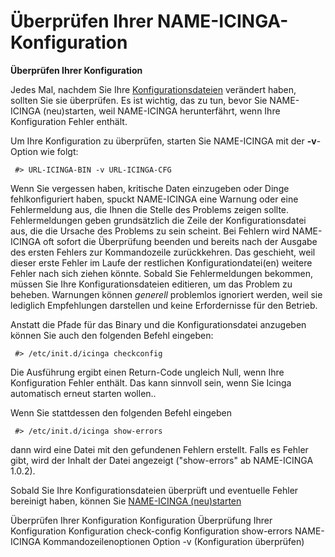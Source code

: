 Überprüfen Ihrer NAME-ICINGA-Konfiguration
==========================================

**Überprüfen Ihrer Konfiguration**

Jedes Mal, nachdem Sie Ihre [Konfigurationsdateien](#config) verändert
haben, sollten Sie sie überprüfen. Es ist wichtig, das zu tun, bevor Sie
NAME-ICINGA (neu)starten, weil NAME-ICINGA herunterfährt, wenn Ihre
Konfiguration Fehler enthält.

Um Ihre Konfiguration zu überprüfen, starten Sie NAME-ICINGA mit der
**-v**-Option wie folgt:

     #> URL-ICINGA-BIN -v URL-ICINGA-CFG

Wenn Sie vergessen haben, kritische Daten einzugeben oder Dinge
fehlkonfiguriert haben, spuckt NAME-ICINGA eine Warnung oder eine
Fehlermeldung aus, die Ihnen die Stelle des Problems zeigen sollte.
Fehlermeldungen geben grundsätzlich die Zeile der Konfigurationsdatei
aus, die die Ursache des Problems zu sein scheint. Bei Fehlern wird
NAME-ICINGA oft sofort die Überprüfung beenden und bereits nach der
Ausgabe des ersten Fehlers zur Kommandozeile zurückkehren. Das
geschieht, weil dieser erste Fehler im Laufe der restlichen
Konfigurationdatei(en) weitere Fehler nach sich ziehen könnte. Sobald
Sie Fehlermeldungen bekommen, müssen Sie Ihre Konfigurationsdateien
editieren, um das Problem zu beheben. Warnungen können *generell*
problemlos ignoriert werden, weil sie lediglich Empfehlungen darstellen
und keine Erfordernisse für den Betrieb.

Anstatt die Pfade für das Binary und die Konfigurationsdatei anzugeben
können Sie auch den folgenden Befehl eingeben:

     #> /etc/init.d/icinga checkconfig

Die Ausführung ergibt einen Return-Code ungleich Null, wenn Ihre
Konfiguration Fehler enthält. Das kann sinnvoll sein, wenn Sie Icinga
automatisch erneut starten wollen..

Wenn Sie stattdessen den folgenden Befehl eingeben

     #> /etc/init.d/icinga show-errors

dann wird eine Datei mit den gefundenen Fehlern erstellt. Falls es
Fehler gibt, wird der Inhalt der Datei angezeigt ("show-errors" ab
NAME-ICINGA 1.0.2).

Sobald Sie Ihre Konfigurationsdateien überprüft und eventuelle Fehler
bereinigt haben, können Sie [NAME-ICINGA (neu)starten](#startstop)

Überprüfen Ihrer Konfiguration
Konfiguration
Überprüfung Ihrer Konfiguration
Konfiguration
check-config
Konfiguration
show-errors
NAME-ICINGA Kommandozeilenoptionen
Option -v (Konfiguration überprüfen)
